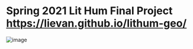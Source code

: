 # Spring 2021 Lit Hum Final Project https://lievan.github.io/lithum-geo/

![image](https://user-images.githubusercontent.com/42917263/128234736-58a45b0d-26d9-4b92-87ec-e07d4147f3f3.png)
